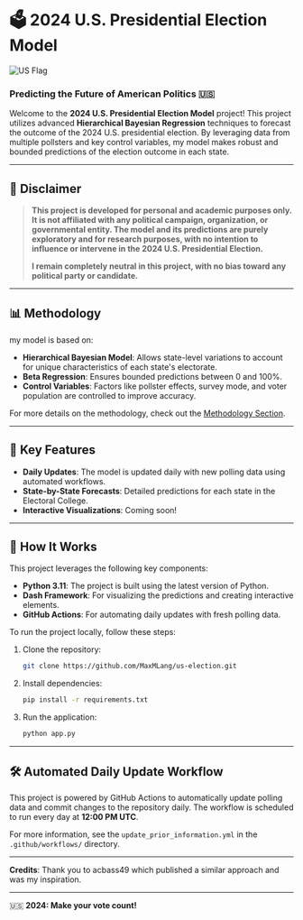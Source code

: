 # 🗳️ 2024 U.S. Presidential Election Model

![US Flag](https://upload.wikimedia.org/wikipedia/en/a/a4/Flag_of_the_United_States.svg)

### Predicting the Future of American Politics 🇺🇸

Welcome to the **2024 U.S. Presidential Election Model** project! This project utilizes advanced **Hierarchical Bayesian Regression** techniques to forecast the outcome of the 2024 U.S. presidential election. By leveraging data from multiple pollsters and key control variables, my model makes robust and bounded predictions of the election outcome in each state.

---

## 📢 Disclaimer

> **This project is developed for personal and academic purposes only. It is not affiliated with any political campaign, organization, or governmental entity. The model and its predictions are purely exploratory and for research purposes, with no intention to influence or intervene in the 2024 U.S. Presidential Election.**
> 
> **I remain completely neutral in this project, with no bias toward any political party or candidate.**

---

## 📊 Methodology

my model is based on:
- **Hierarchical Bayesian Model**: Allows state-level variations to account for unique characteristics of each state's electorate.
- **Beta Regression**: Ensures bounded predictions between 0 and 100%.
- **Control Variables**: Factors like pollster effects, survey mode, and voter population are controlled to improve accuracy.

For more details on the methodology, check out the [Methodology Section](#).

---

## 🚀 Key Features
- **Daily Updates**: The model is updated daily with new polling data using automated workflows.
- **State-by-State Forecasts**: Detailed predictions for each state in the Electoral College.
- **Interactive Visualizations**: Coming soon!

---

## 🔧 How It Works

This project leverages the following key components:
- **Python 3.11**: The project is built using the latest version of Python.
- **Dash Framework**: For visualizing the predictions and creating interactive elements.
- **GitHub Actions**: For automating daily updates with fresh polling data.

To run the project locally, follow these steps:
1. Clone the repository:
    ```bash
    git clone https://github.com/MaxMLang/us-election.git
    ```
2. Install dependencies:
    ```bash
    pip install -r requirements.txt
    ```
3. Run the application:
    ```bash
    python app.py
    ```

---

## 🛠️ Automated Daily Update Workflow

This project is powered by GitHub Actions to automatically update polling data and commit changes to the repository daily. The workflow is scheduled to run every day at **12:00 PM UTC**.

For more information, see the `update_prior_information.yml` in the `.github/workflows/` directory.

---


**Credits**:
Thank you to acbass49 which published a similar approach and was my inspiration.

---

🇺🇸 **2024: Make your vote count!**
